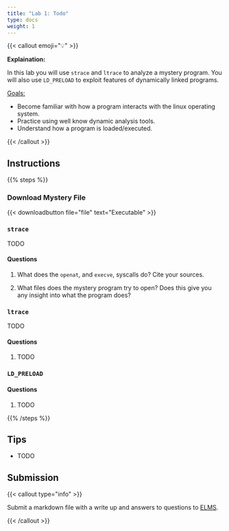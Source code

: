 ```yaml
---
title: "Lab 1: Todo"
type: docs
weight: 1
---
```


{{< callout emoji="💡" >}}

**Explaination:**

In this lab you will use `strace` and `ltrace` to analyze a mystery program.
You will also use `LD_PRELOAD` to exploit features of dynamically linked programs.

<u>Goals:</u>

- Become familiar with how a program interacts with the linux operating system.
- Practice using well know dynamic analysis tools.
- Understand how a program is loaded/executed.

{{< /callout >}}

## Instructions

{{% steps %}}

### Download Mystery File

{{< downloadbutton file="file" text="Executable" >}}

### `strace`

TODO

#### Questions

1. What does the `openat`, and `execve`, syscalls do? Cite your sources.

1. What files does the mystery program try to open? Does this give 
   you any insight into what the program does?

### `ltrace`

TODO

#### Questions

1. TODO

### `LD_PRELOAD`

#### Questions

1. TODO

{{% /steps %}}

## Tips

- TODO

## Submission

{{< callout type="info" >}}

Submit a markdown file with a write up and answers to questions to
[ELMS](https://umd.instructure.com/courses/1374508/assignments).

{{< /callout >}}